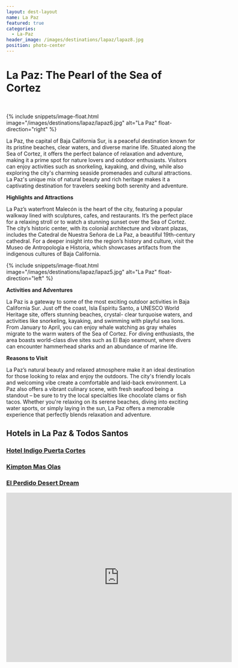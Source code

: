 ```yaml
---
layout: dest-layout
name: La Paz
featured: true
categories:
  - La-Paz
header_image: /images/destinations/lapaz/lapaz8.jpg
position: photo-center
---
```

# **La Paz: The Pearl of the Sea of Cortez**

&nbsp;

{% include snippets/image-float.html image="/images/destinations/lapaz/lapaz6.jpg" alt="La Paz" float-direction="right" %}

La Paz, the capital of Baja California Sur, is a peaceful destination known for its pristine beaches,
clear waters, and diverse marine life. Situated along the Sea of Cortez, it offers the perfect balance
of relaxation and adventure, making it a prime spot for nature lovers and outdoor enthusiasts.
Visitors can enjoy activities such as snorkeling, kayaking, and diving, while also exploring the
city's charming seaside promenades and cultural attractions. La Paz's unique mix of natural beauty
and rich heritage makes it a captivating destination for travelers seeking both serenity and
adventure.

**Highlights and Attractions**

La Paz’s waterfront Malecón is the heart of the city, featuring a popular walkway lined with
sculptures, cafes, and restaurants. It’s the perfect place for a relaxing stroll or to watch a stunning
sunset over the Sea of Cortez. The city’s historic center, with its colonial architecture and vibrant
plazas, includes the Catedral de Nuestra Señora de La Paz, a beautiful 19th-century cathedral.
For a deeper insight into the region’s history and culture, visit the Museo de Antropología e
Historia, which showcases artifacts from the indigenous cultures of Baja California.

{% include snippets/image-float.html image="/images/destinations/lapaz/lapaz5.jpg" alt="La Paz" float-direction="left" %}

**Activities and Adventures**

La Paz is a gateway to some of the most exciting outdoor activities in Baja California Sur. Just off
the coast, Isla Espíritu Santo, a UNESCO World Heritage site, offers stunning beaches, crystal-
clear turquoise waters, and activities like snorkeling, kayaking, and swimming with playful sea
lions. From January to April, you can enjoy whale watching as gray whales migrate to the warm
waters of the Sea of Cortez. For diving enthusiasts, the area boasts world-class dive sites such as El
Bajo seamount, where divers can encounter hammerhead sharks and an abundance of marine life.

**Reasons to Visit**

La Paz’s natural beauty and relaxed atmosphere make it an ideal destination for those looking to
relax and enjoy the outdoors. The city's friendly locals and welcoming vibe create a comfortable
and laid-back environment. La Paz also offers a vibrant culinary scene, with fresh seafood being a
standout – be sure to try the local specialties like chocolate clams or fish tacos. Whether you're
relaxing on its serene beaches, diving into exciting water sports, or simply laying in the sun, La Paz
offers a memorable experience that perfectly blends relaxation and adventure.

## Hotels in La Paz & Todos Santos

<section class='grid'>
<div class="col-3_sm-4_xs-6 padded-1">
    <a href="/hotels/indigolapaz">
        <div class="bg-image square" style="background-image:url('/images/hotels/indigo/indigo6.webp')">  </div>
        <h3 class='center'>Hotel Indigo Puerta Cortes</h3>        
    </a>  
</div>

<div class="col-3_sm-4_xs-6 padded-1">
    <a href="/hotels/kimptonmasolas">
        <div class="bg-image square" style="background-image:url('/images/hotels/kimptonmasolas/kimptonmasolas3.jpeg')">  </div>
        <h3 class='center'>Kimpton Mas Olas</h3>        
    </a>  
</div>

<div class="col-3_sm-4_xs-6 padded-1">
    <a href="/hotels/elperdido">
        <div class="bg-image square" style="background-image:url('/images/hotels/elperdido/elperdido1.jpg')"></div>
        <h3 class='center'>El Perdido Desert Dream</h3>        
    </a>  
</div>

<div class='map-container center margin-1'>

<iframe src="https://www.google.com/maps/embed?pb=!1m18!1m12!1m3!1d116531.06618558484!2d-110.3905656344002!3d24.115705289908753!2m3!1f0!2f0!3f0!3m2!1i1024!2i768!4f13.1!3m3!1m2!1s0x86afd2def5da1057%3A0x4875d2e8c0f1a3b6!2sLa%20Paz%2C%20B.C.S.%2C%20M%C3%A9xico!5e0!3m2!1ses!2ses!4v1739389334854!5m2!1ses!2ses" width="600" height="450" style="border:0;" allowfullscreen="" loading="lazy" referrerpolicy="no-referrer-when-downgrade"></iframe>
</div>


</section>